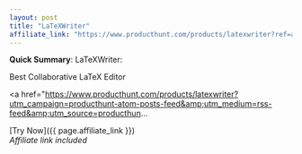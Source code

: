 ```yaml
---
layout: post
title: "LaTeXWriter"
affiliate_link: "https://www.producthunt.com/products/latexwriter?ref=autoverse&utm_source=autoverse"
---
```


**Quick Summary**: LaTeXWriter: <p>
            Best Collaborative LaTeX Editor
          </p>
          <p>
            <a href="https://www.producthunt.com/products/latexwriter?utm_campaign=producthunt-atom-posts-feed&amp;utm_medium=rss-feed&amp;utm_source=producthun...

[Try Now]({{ page.affiliate_link }})  
*Affiliate link included*
